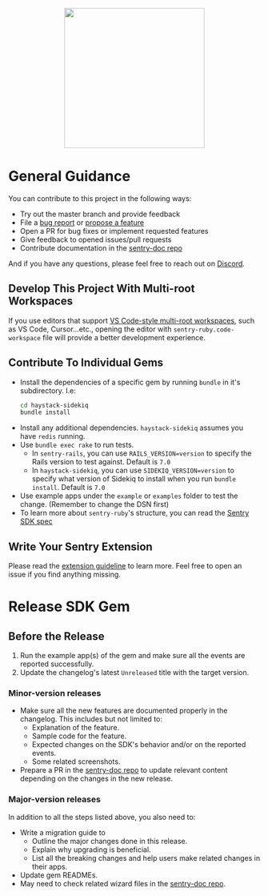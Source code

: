 <p align="center">
  <a href="https://sentry.io" target="_blank" align="center">
    <img src="https://sentry-brand.storage.googleapis.com/sentry-logo-black.png" width="280">
  </a>
  <br />
</p>

# General Guidance

You can contribute to this project in the following ways:

- Try out the master branch and provide feedback
- File a [bug report] or [propose a feature]
- Open a PR for bug fixes or implement requested features
- Give feedback to opened issues/pull requests
- Contribute documentation in the [sentry-doc repo]

And if you have any questions, please feel free to reach out on [Discord].

## Develop This Project With Multi-root Workspaces

If you use editors that support [VS Code-style multi-root workspaces](https://code.visualstudio.com/docs/editor/multi-root-workspaces),
such as VS Code, Cursor...etc., opening the editor with `sentry-ruby.code-workspace` file will provide a better development experience.

## Contribute To Individual Gems

- Install the dependencies of a specific gem by running `bundle` in it's subdirectory. I.e:
  ```bash
  cd haystack-sidekiq
  bundle install
  ```
- Install any additional dependencies. `haystack-sidekiq` assumes you have `redis` running.
- Use `bundle exec rake` to run tests.
  - In `sentry-rails`, you can use `RAILS_VERSION=version` to specify the Rails version to test against. Default is `7.0`
  - In `haystack-sidekiq`, you can use `SIDEKIQ_VERSION=version` to specify what version of Sidekiq to install when you run `bundle install`. Default is `7.0`
- Use example apps under the `example` or `examples` folder to test the change. (Remember to change the DSN first)
- To learn more about `sentry-ruby`'s structure, you can read the [Sentry SDK spec]

## Write Your Sentry Extension

Please read the [extension guideline] to learn more. Feel free to open an issue if you find anything missing.

# Release SDK Gem

## Before the Release

1. Run the example app(s) of the gem and make sure all the events are reported successfully.
2. Update the changelog's latest `Unreleased` title with the target version.

### Minor-version releases

- Make sure all the new features are documented properly in the changelog. This includes but not limited to:
  - Explanation of the feature.
  - Sample code for the feature.
  - Expected changes on the SDK's behavior and/or on the reported events.
  - Some related screenshots.
- Prepare a PR in the [sentry-doc repo] to update relevant content depending on the changes in the new release.

### Major-version releases

In addition to all the steps listed above, you also need to:

- Write a migration guide to
  - Outline the major changes done in this release.
  - Explain why upgrading is beneficial.
  - List all the breaking changes and help users make related changes in their apps.
- Update gem READMEs.
- May need to check related wizard files in the [sentry-doc repo].


[bug report]: https://github.com/getsentry/sentry-ruby/issues/new?template=bug_report.md
[propose a feature]: https://github.com/getsentry/sentry-ruby/issues/new?template=feature_request.md
[extension guideline]: https://github.com/getsentry/sentry-ruby/blob/master/EXTENSION.md
[Sentry SDK spec]: https://develop.sentry.dev/sdk/unified-api/
[sentry-doc repo]: https://github.com/getsentry/sentry-docs
[Discord]: https://discord.gg/Ww9hbqr

